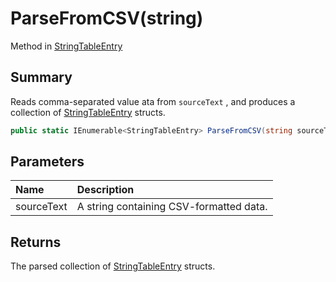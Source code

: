 # ParseFromCSV(string)

Method in [StringTableEntry](/api/csharp/yarn.unity.stringtableentry.md)

## Summary


Reads comma-separated value ata from  <code>sourceText</code> , and produces a collection of  <a href="yarn.unity.stringtableentry.md">StringTableEntry</a>  structs.


```csharp
public static IEnumerable<StringTableEntry> ParseFromCSV(string sourceText)
```

## Parameters

|Name|Description|
|:---|:---|
|sourceText|A string containing CSV-formatted data.|

## Returns

The parsed collection of  <a href="yarn.unity.stringtableentry.md">StringTableEntry</a>  structs.

